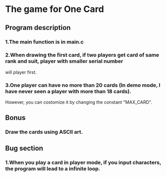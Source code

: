 # The game for One Card

## Program description

### 1.The main function is in main.c

### 2.When drawing the first card, if two players get card of same rank and suit, player with smaller serial number
will player first.

### 3.One player can have no more than 20 cards (In demo mode, I have never seen a player with more than 18 cards). 
However, you can costomize it by changing the constant "MAX_CARD".


## Bonus

### Draw the cards using ASCII art.


## Bug section

### 1.When you play a card in player mode, if you input characters, the program will lead to a infinite loop.


